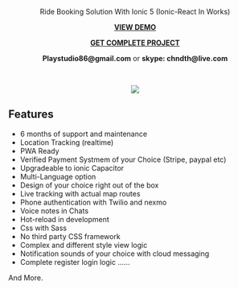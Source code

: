 
<p align="center">
 Ride Booking Solution With Ionic 5 (Ionic-React In Works)
</p>    

<p align="center">
<strong><a href="https://drive.google.com/drive/folders/1Npxn5ZBY1Rv9X_oyBvk7nblq5IhN5jeU"> VIEW DEMO </a></strong>
<p align="center">
<strong><a href="https://complete-taxi-solution.web.app/"> GET COMPLETE PROJECT </a></strong>

<p align="center">
	<strong>Playstudio86@gmail.com</strong> or <strong>skype: chndth@live.com</strong>
</p>  

<br>

<p align='center'>
     <img src="https://user-images.githubusercontent.com/7928001/89363724-c7ac9100-d6c8-11ea-866b-917873ce7a25.png" width='auto' height='auto'>
</p>


## Features

- 6 months of support and maintenance
- Location Tracking (realtime)
- PWA Ready
- Verified Payment Systmem of your Choice (Stripe, paypal etc)
- Upgradeable to ionic Capacitor
- Multi-Language option
- Design of your choice right out of the box
- Live tracking with actual map routes
- Phone authentication with Twilio and nexmo
- Voice notes in Chats
- Hot-reload in development
- Css with Sass
- No third party CSS framework
- Complex and different style view logic
- Notification sounds of your choice with cloud messaging
- Complete register login logic
......

And More.
 
